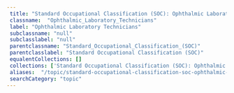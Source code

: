 ```yaml
--- 
 title: "Standard Occupational Classification (SOC): Ophthalmic Laboratory Technicians" 
 classname:  "Ophthalmic_Laboratory_Technicians" 
 label: "Ophthalmic Laboratory Technicians" 
 subclassname: "null" 
 subclasslabel: "null" 
 parentclassname: "Standard_Occupational_Classification_(SOC)" 
 parentclasslabel: "Standard Occupational Classification (SOC)" 
 equalentCollections: [] 
 collections: ['Standard Occupational Classification (SOC): Ophthalmic Laboratory Technicians']
 aliases:  "/topic/standard-occupational-classification-soc-ophthalmic-laboratory-technicians"  
 searchCategory: "topic" 
---
```

